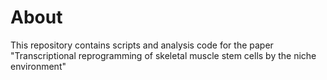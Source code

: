 # About

This repository contains scripts and analysis code for the paper "Transcriptional reprogramming of skeletal muscle stem cells by the niche environment"
 
